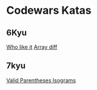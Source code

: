 # Codewars Katas

## 6Kyu

[Who like it](https://www.codewars.com/kata/5266876b8f4bf2da9b000362)
[Array diff](https://www.codewars.com/kata/523f5d21c841566fde000009)


## 7kyu

[Valid Parentheses ](https://www.codewars.com/kata/6411b91a5e71b915d237332d)
[Isograms](https://www.codewars.com/kata/54ba84be607a92aa900000f1/train/javascript)
